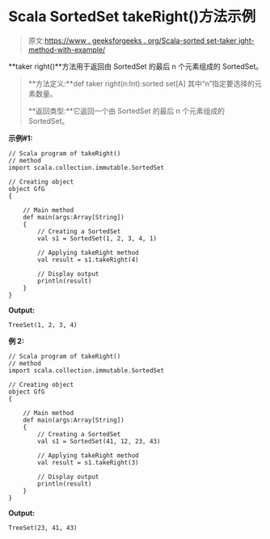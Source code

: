 # Scala SortedSet takeRight()方法示例

> 原文:[https://www . geeksforgeeks . org/Scala-sorted set-taker ight-method-with-example/](https://www.geeksforgeeks.org/scala-sortedset-takeright-method-with-example/)

**taker right()**方法用于返回由 SortedSet 的最后 n 个元素组成的 SortedSet。

> **方法定义:**def taker right(n:Int):sorted set[A]
> 其中“n”指定要选择的元素数量。
> 
> **返回类型:**它返回一个由 SortedSet 的最后 n 个元素组成的 SortedSet。

**示例#1:**

```
// Scala program of takeRight() 
// method 
import scala.collection.immutable.SortedSet 

// Creating object 
object GfG 
{ 

    // Main method 
    def main(args:Array[String]) 
    { 
        // Creating a SortedSet 
        val s1 = SortedSet(1, 2, 3, 4, 1) 

        // Applying takeRight method 
        val result = s1.takeRight(4) 

        // Display output
        println(result)
    } 
} 
```

**Output:**

```
TreeSet(1, 2, 3, 4)

```

**例 2:**

```
// Scala program of takeRight() 
// method 
import scala.collection.immutable.SortedSet 

// Creating object 
object GfG 
{ 

    // Main method 
    def main(args:Array[String]) 
    { 
        // Creating a SortedSet 
        val s1 = SortedSet(41, 12, 23, 43) 

        // Applying takeRight method 
        val result = s1.takeRight(3) 

        // Display output
        println(result)
    } 
} 
```

**Output:**

```
TreeSet(23, 41, 43)

```